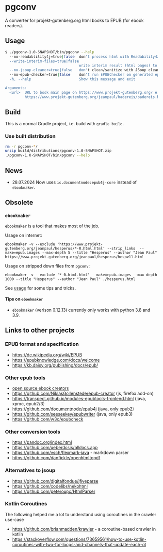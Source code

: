 # pgconv

A converter for projekt-gutenberg.org html books to EPUB (for ebook readers).

## Usage

```bash
$ ./pgconv-1.0-SNAPSHOT/bin/pgconv --help
  --no-readablility4j=true|false  don't process html with Readability4J
  --write-interim-files=true|false
                                  write interim result (html pages) to disk
  --no-jsoup-cleaner=true|false   don't clean/sanitize with JSoup clean
  --no-epub-checker=true|false    don't run EPUBChecker on generated epub file
  -h, --help                      Show this message and exit

Arguments:
  <url>  URL to book main page on https://www.projekt-gutenberg.org/ e.g.
         https://www.projekt-gutenberg.org/jeanpaul/badereis/badereis.html
```

## Build

This is a normal Gradle project, i.e. build with `gradle build`.

### Use built distribution

```bash
rm -r pgconv-*/
unzip build/distributions/pgconv-1.0-SNAPSHOT.zip 
./pgconv-1.0-SNAPSHOT/bin/pgconv --help
```

## News

* 28.07.2024 Now uses `io.documentnode:epub4j-core` instead of `ebookmaker`.

## Obsolete

### `ebookmaker`

[`ebookmaker`](https://github.com/gutenbergtools/ebookmaker) is a tool that makes most of the job.

Usage on internet:

```
ebookmaker -v --exclude 'https://www.projekt-gutenberg.org/jeanpaul/hesperus/*-0.html.html' --strip_links  --make=epub.images --max-depth 5 --title "Hesperus" --author "Jean Paul" https://www.projekt-gutenberg.org/jeanpaul/hesperus/hespv11.html
```

Usage on stripped down files from `pgconv`:

```
ebookmaker -v --exclude '*-0.html.html' --make=epub.images --max-depth 1000 --title "Hesperus" --author "Jean Paul" ./hesperus.html
```

See [usage](https://github.com/gutenbergtools/ebookmaker/blob/master/USAGE.md) for some tips and tricks.

#### Tips on `ebookmaker`

* `ebookmaker` (verison 0.12.13) currently only works with python 3.8 and 3.9.

## Links to other projects

### EPUB format and specification

* https://de.wikipedia.org/wiki/EPUB
* https://epubknowledge.com/docs/welcome
* https://kb.daisy.org/publishing/docs/epub/

### Other epub tools

* [open source ebook creators](https://medevel.com/17-open-source-epub-and-ebook-creators/)
* https://github.com/NiklasGollenstede/epub-creator (js, firefox add-on)
* https://transpect.github.io/modules-epubtools-frontend.html (java, xproc, epub2/3)
* https://github.com/documentnode/epub4j (java, only epub2)
* https://github.com/seeseekey/epubwriter (java, only epub3)
* https://github.com/w3c/epubcheck

### Other conversion tools

* https://pandoc.org/index.html
* https://github.com/ueberdosis/alldocs.app
* https://github.com/vsch/flexmark-java - markdown parser
* https://github.com/danfickle/openhtmltopdf

### Alternatives to jsoup

* https://github.com/digitalfondue/jfiveparse
* https://github.com/codelibs/nekohtml
* https://github.com/peteroupc/HtmlParser

### Kotlin Coroutines

The following helped me a lot to understand using coroutines in the crawler use-case

* https://github.com/brianmadden/krawler - a coroutine-based crawler in kotlin
* https://stackoverflow.com/questions/73659561/how-to-use-kotlin-coroutines-with-two-for-loops-and-channels-that-update-each-ot
